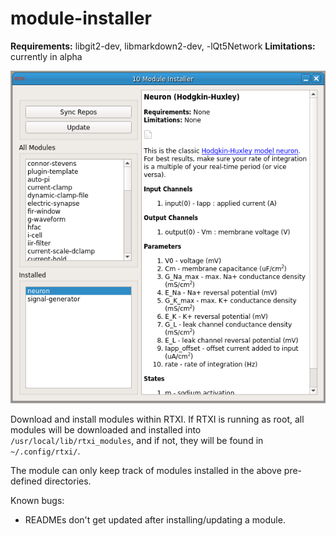 # module-installer

**Requirements:** libgit2-dev, libmarkdown2-dev, -lQt5Network
**Limitations:** currently in alpha

![Module Installer GUI](module-installer.png)

Download and install modules within RTXI. If RTXI is running as root, all modules will be downloaded and installed into `/usr/local/lib/rtxi_modules`, and if not, they will be found in `~/.config/rtxi/`.  

The module can only keep track of modules installed in the above pre-defined directories.  


Known bugs: 

 - READMEs don't get updated after installing/updating a module. 

